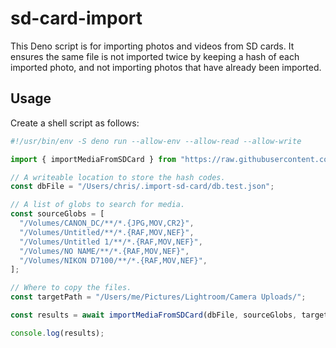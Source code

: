 # sd-card-import

This Deno script is for importing photos and videos from SD cards. It ensures the same file is not imported twice by keeping a hash of each imported photo, and not importing photos that have already been imported.

## Usage

Create a shell script as follows:

```js
#!/usr/bin/env -S deno run --allow-env --allow-read --allow-write

import { importMediaFromSDCard } from "https://raw.githubusercontent.com/chriscdn/sd-card-import/main/main.ts?v=2";

// A writeable location to store the hash codes.
const dbFile = "/Users/chris/.import-sd-card/db.test.json";

// A list of globs to search for media.
const sourceGlobs = [
  "/Volumes/CANON_DC/**/*.{JPG,MOV,CR2}",
  "/Volumes/Untitled/**/*.{RAF,MOV,NEF}",
  "/Volumes/Untitled 1/**/*.{RAF,MOV,NEF}",
  "/Volumes/NO NAME/**/*.{RAF,MOV,NEF}",
  "/Volumes/NIKON D7100/**/*.{RAF,MOV,NEF}",
];

// Where to copy the files.
const targetPath = "/Users/me/Pictures/Lightroom/Camera Uploads/";

const results = await importMediaFromSDCard(dbFile, sourceGlobs, targetPath);

console.log(results);
```
